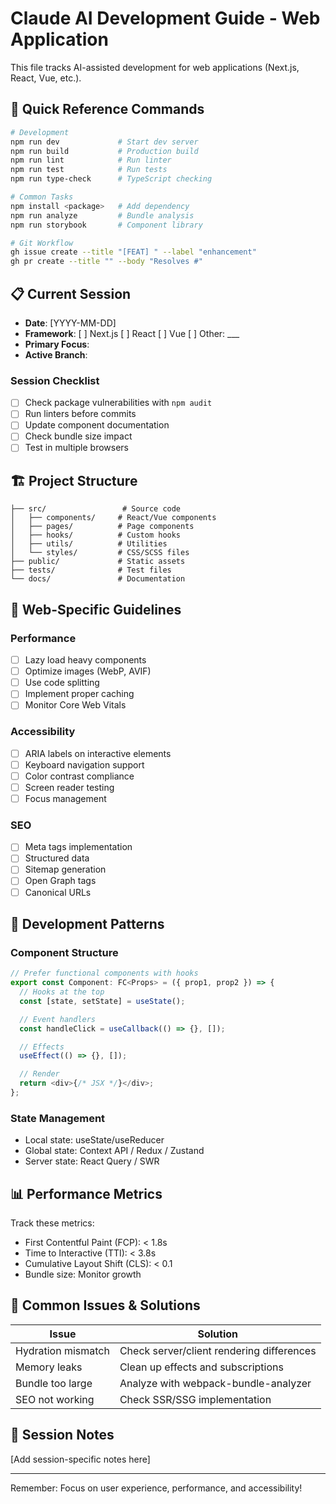 # Claude AI Development Guide - Web Application

This file tracks AI-assisted development for web applications (Next.js, React, Vue, etc.).

## 🚀 Quick Reference Commands

```bash
# Development
npm run dev             # Start dev server
npm run build           # Production build
npm run lint            # Run linter
npm run test            # Run tests
npm run type-check      # TypeScript checking

# Common Tasks
npm install <package>   # Add dependency
npm run analyze         # Bundle analysis
npm run storybook       # Component library

# Git Workflow
gh issue create --title "[FEAT] " --label "enhancement"
gh pr create --title "" --body "Resolves #"
```

## 📋 Current Session

- **Date**: [YYYY-MM-DD]
- **Framework**: [ ] Next.js [ ] React [ ] Vue [ ] Other: ___
- **Primary Focus**:
- **Active Branch**:

### Session Checklist
- [ ] Check package vulnerabilities with `npm audit`
- [ ] Run linters before commits
- [ ] Update component documentation
- [ ] Check bundle size impact
- [ ] Test in multiple browsers

## 🏗️ Project Structure

```
├── src/                 # Source code
│   ├── components/     # React/Vue components
│   ├── pages/          # Page components
│   ├── hooks/          # Custom hooks
│   ├── utils/          # Utilities
│   └── styles/         # CSS/SCSS files
├── public/             # Static assets
├── tests/              # Test files
└── docs/               # Documentation
```

## 🎯 Web-Specific Guidelines

### Performance
- [ ] Lazy load heavy components
- [ ] Optimize images (WebP, AVIF)
- [ ] Use code splitting
- [ ] Implement proper caching
- [ ] Monitor Core Web Vitals

### Accessibility
- [ ] ARIA labels on interactive elements
- [ ] Keyboard navigation support
- [ ] Color contrast compliance
- [ ] Screen reader testing
- [ ] Focus management

### SEO
- [ ] Meta tags implementation
- [ ] Structured data
- [ ] Sitemap generation
- [ ] Open Graph tags
- [ ] Canonical URLs

## 🔧 Development Patterns

### Component Structure
```typescript
// Prefer functional components with hooks
export const Component: FC<Props> = ({ prop1, prop2 }) => {
  // Hooks at the top
  const [state, setState] = useState();

  // Event handlers
  const handleClick = useCallback(() => {}, []);

  // Effects
  useEffect(() => {}, []);

  // Render
  return <div>{/* JSX */}</div>;
};
```

### State Management
- Local state: useState/useReducer
- Global state: Context API / Redux / Zustand
- Server state: React Query / SWR

## 📊 Performance Metrics

Track these metrics:
- First Contentful Paint (FCP): < 1.8s
- Time to Interactive (TTI): < 3.8s
- Cumulative Layout Shift (CLS): < 0.1
- Bundle size: Monitor growth

## 🐛 Common Issues & Solutions

| Issue | Solution |
|-------|----------|
| Hydration mismatch | Check server/client rendering differences |
| Memory leaks | Clean up effects and subscriptions |
| Bundle too large | Analyze with webpack-bundle-analyzer |
| SEO not working | Check SSR/SSG implementation |

## 📝 Session Notes

[Add session-specific notes here]

---

Remember: Focus on user experience, performance, and accessibility!